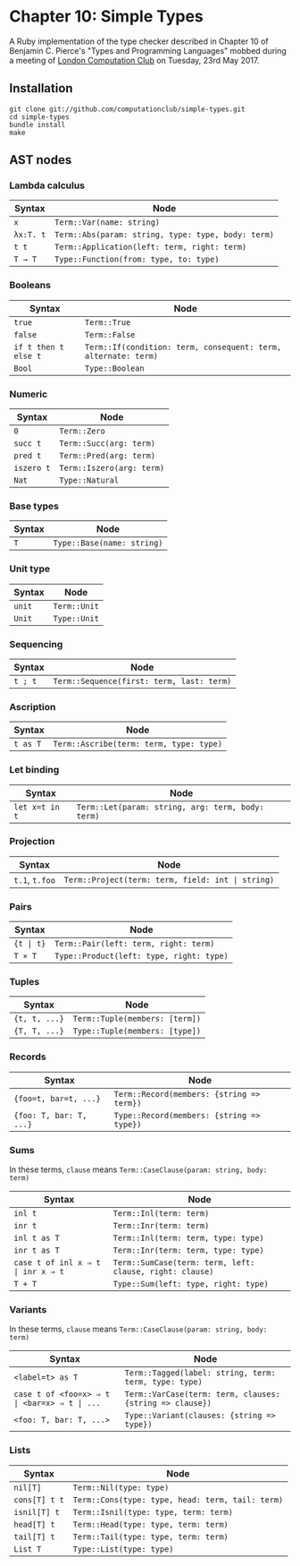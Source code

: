# Chapter 10: Simple Types

A Ruby implementation of the type checker described in Chapter 10 of Benjamin
C. Pierce's "Types and Programming Languages" mobbed during a meeting of
[London Computation Club](http://london.computation.club) on Tuesday, 23rd May
2017.


## Installation

    git clone git://github.com/computationclub/simple-types.git
    cd simple-types
    bundle install
    make


## AST nodes

### Lambda calculus

| Syntax    | Node                                               |
| --------- | -------------------------------------------------- |
| `x`       | `Term::Var(name: string)`                          |
| `λx:T. t` | `Term::Abs(param: string, type: type, body: term)` |
| `t t`     | `Term::Application(left: term, right: term)`       |
| `T → T`   | `Type::Function(from: type, to: type)`             |

### Booleans

| Syntax               | Node                                                           |
| -------------------- | -------------------------------------------------------------- |
| `true`               | `Term::True`                                                   |
| `false`              | `Term::False`                                                  |
| `if t then t else t` | `Term::If(condition: term, consequent: term, alternate: term)` |
| `Bool`               | `Type::Boolean`                                                |

### Numeric

| Syntax     | Node                      |
| ---------- | ------------------------- |
| `0`        | `Term::Zero`              |
| `succ t`   | `Term::Succ(arg: term)`   |
| `pred t`   | `Term::Pred(arg: term)`   |
| `iszero t` | `Term::Iszero(arg: term)` |
| `Nat`      | `Type::Natural`           |

### Base types

| Syntax | Node                       |
| ------ | -------------------------- |
| `T`    | `Type::Base(name: string)` |

### Unit type

| Syntax | Node         |
| ------ | ------------ |
| `unit` | `Term::Unit` |
| `Unit` | `Type::Unit` |

### Sequencing

| Syntax  | Node                                      |
| ------- | ----------------------------------------- |
| `t ; t` | `Term::Sequence(first: term, last: term)` |

### Ascription

| Syntax   | Node                                    |
| -------- | --------------------------------------- |
| `t as T` | `Term::Ascribe(term: term, type: type)` |

### Let binding

| Syntax         | Node                                              |
| -------------- | ------------------------------------------------- |
| `let x=t in t` | `Term::Let(param: string, arg: term, body: term)` |

### Projection

| Syntax         | Node                                              |
| -------------- | ------------------------------------------------- |
| `t.1`, `t.foo` | `Term::Project(term: term, field: int \| string)` |

### Pairs

| Syntax     | Node                                     |
| ---------- | ---------------------------------------- |
| `{t \| t}` | `Term::Pair(left: term, right: term)`    |
| `T × T`    | `Type::Product(left: type, right: type)` |

### Tuples

| Syntax        | Node                           |
| ------------- | ------------------------------ |
| `{t, t, ...}` | `Term::Tuple(members: [term])` |
| `{T, T, ...}` | `Type::Tuple(members: [type])` |

### Records

| Syntax                  | Node                                      |
| ----------------------- | ----------------------------------------- |
| `{foo=t, bar=t, ...}`   | `Term::Record(members: {string => term})` |
| `{foo: T, bar: T, ...}` | `Type::Record(members: {string => type})` |

### Sums

In these terms, `clause` means `Term::CaseClause(param: string, body: term)`

| Syntax                             | Node                                                     |
| ---------------------------------- | -------------------------------------------------------- |
| `inl t`                            | `Term::Inl(term: term)`                                  |
| `inr t`                            | `Term::Inr(term: term)`                                  |
| `inl t as T`                       | `Term::Inl(term: term, type: type)`                      |
| `inr t as T`                       | `Term::Inr(term: term, type: type)`                      |
| `case t of inl x ⇒ t \| inr x ⇒ t` | `Term::SumCase(term: term, left: clause, right: clause)` |
| `T + T`                            | `Type::Sum(left: type, right: type)`                     |

### Variants

In these terms, `clause` means `Term::CaseClause(param: string, body: term)`

| Syntax                                        | Node                                                     |
| --------------------------------------------- | -------------------------------------------------------- |
| `<label=t> as T`                              | `Term::Tagged(label: string, term: term, type: type)`    |
| `case t of <foo=x> ⇒ t \| <bar=x> ⇒ t \| ...` | `Term::VarCase(term: term, clauses: {string => clause})` |
| `<foo: T, bar: T, ...>`                       | `Type::Variant(clauses: {string => type})`               |

### Lists

| Syntax        | Node                                             |
| ------------- | ------------------------------------------------ |
| `nil[T]`      | `Term::Nil(type: type)`                          |
| `cons[T] t t` | `Term::Cons(type: type, head: term, tail: term)` |
| `isnil[T] t`  | `Term::Isnil(type: type, term: term)`            |
| `head[T] t`   | `Term::Head(type: type, term: term)`             |
| `tail[T] t`   | `Term::Tail(type: type, term: term)`             |
| `List T`      | `Type::List(type: type)`                         |
